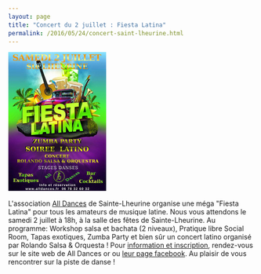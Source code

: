 ```yaml
---
layout: page
title: "Concert du 2 juillet : Fiesta Latina"
permalink: /2016/05/24/concert-saint-lheurine.html
---
```


<p><span class="image left"><img src="/images/fiesta-latina-juillet-2016.jpg" alt="Fiesta Latina"/></span></p>

L'association [All Dances](http://www.alldances.fr/) de Sainte-Lheurine
organise une méga "Fiesta Latina" pour tous les amateurs de musique latine.
Nous vous attendons le samedi 2 juillet à 18h, à la salle des fêtes de
Sainte-Lheurine.
Au programme: Workshop salsa et bachata (2 niveaux), Pratique libre Social Room,
Tapas exotiques, Zumba Party et bien sûr un concert latino organisé par
Rolando Salsa & Orquesta !
Pour [information et inscription](http://www.alldances.fr/#sets),
rendez-vous sur le site web de All Dances or ou [leur page facebook](https://www.facebook.com/all.dances/posts/574070946106417).
Au plaisir de vous rencontrer sur la piste de danse !

